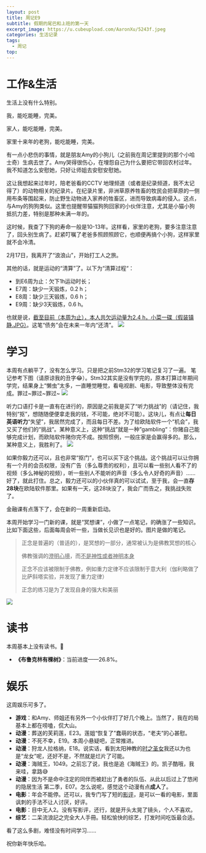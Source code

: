 ```yaml
---
layout: post
title: 周记E9
subtitle: 假期的尾巴和上班的第一天
excerpt_image: https://u.cubeupload.com/AaronXu/5243f.jpeg
categories: 生活记录
tags:
  - 周记
top:
---
```


# 工作&生活

生活上没有什么特别。

我，能吃能睡，完美。

家人，能吃能睡，完美。

家里十来年的老狗，能吃能睡，完美。

有一点小悲伤的事情，就是朋友Amy的小狗儿（之前我在周记里提到的那个小哈士奇）生病去世了。Amy哭得很伤心，在埋怨自己为什么要把它带回农村过年。我不知道怎么安慰她，只好让师姐去安慰安慰她。

这让我想起来过年时，陪老爸看的CCTV 地理频道（或者是纪录频道，我不太记得了）的动物相关的纪录片。在纪录片里，非洲草原养牲畜的牧民会把草原的一侧用布条等围起来，防止野生动物进入家养的牲畜区，进而导致病毒的侵入。这点，与Amy的狗狗类似。这里也提醒带猫猫狗狗回家的小伙伴注意，尤其是小猫小狗抵抗力差，特别是那种未满一年的。

这时候，我查了下狗的寿命一般是10-13年。这样看，家里的老狗，要多注意注意了，回头别生病了。赶紧叮嘱了老爸多照顾照顾它，也顺便再搞个小狗，这样家里就不会冷清。

2月17日，我离开了“浪浪山”，开始打工人之旅。

其他的话，就是运动的“清算”了。以下为“清算过程“：

- 到E6周为止：欠下1h运动时长；
- E7周：缺少一天锻炼，0.2 h；
- E8周：缺少三天锻炼，0.6 h；
- E9周：缺少3天锻炼，0.6 h。

也就是说，<u>截至目前（本周为止），本人共欠运动量为2.4 h，小菜一碟（假装镇静.JPG）</u>。这笔“债务”会在未来一年内“还清”。
![](https://u.cubeupload.com/AaronXu/406shotsso.png)



# 学习

本周有点躺平了，没有怎么学习。只是把之前Stm32的学习笔记复习了一遍。
笔记参考下图（请原谅我的丑字😂）。Stm32其实是没有学完的，原本打算过年期间学完，结果身上“懒虫”太多，一直睡觉睡觉，看电视剧、电影，导致整体没有完成。罪过~罪过~罪过~
![](https://u.cubeupload.com/AaronXu/4dc7fd.png)

听力口语打卡是一直有在进行的，原因是之前我是买了“听力挑战”的（请记住，我特别“抠”，想随随便便拿走我的钱，不可能，绝对不可能）。这块儿，有点让**每日英语听力**“失望”，我居然完成了，而且每日不差。为了给欧陆软件一个“机会”，我又买了他们的“挑战”。某种意义上，这种“挑战”就是一种”gambling“：你赌自己能够完成计划，而欧陆软件赌你完不成。按照惯例，一般庄家是会赢得多的。那么，某种意义上，我胜利了。
![](https://u.cubeupload.com/AaronXu/8ffa68.png)

如果你毅力还可以，且也非常“抠门”，也可以买下这个挑战。这个挑战可以让你拥有一个月的会员权限，没有广告（多么尊贵的权利），且可以看一些别人看不了的视频（多么神秘的视频），听一些别人不能听的声音（多么令人好奇的声音）......好了，就此打住。总之，毅力还可以的小伙伴真的可以试试，至于我，会一直**存28块**在欧陆软件那里。如果有一天，这28块没了，我会广而告之，我挑战失败了。

金融课有点落下了，会在新的一周重新启动。

本周开始学习一门新的课，就是“冥想课”，小做了一点笔记，的确涨了一些知识。比如下面这些，后面每周会听一些，当做长见识也是好的。图片是做的笔记。

> 正念是普遍的（普适的），是冥想的一部分，通常被认为是佛教冥想的核心
> 
> 佛教强调的<u>澄明心境</u>，而<u>不是神性或者神明本身</u>
> 
> 正念不应该被限制于佛教，例如重力定律不应该限制于意大利（伽利略做了比萨斜塔实验，并发现了重力定律）
>
>正念的练习是为了发现自身的强大和美丽

![](https://u.cubeupload.com/AaronXu/ab89da.png)


# 读书

本周基本上没有读书。🤣
- **《布鲁克林有棵树》**：当前进度——26.8%。

# 娱乐

这周娱乐可多了。

- **游戏**：和Amy、师姐还有另外一个小伙伴打了好几个晚上。当然了，我在的局基本上都在唠嗑，侃大山。
- **动漫**：葬送的芙莉莲，E23。莲姐“恢复了”蠢萌的状态，“老夫”的心甚慰。
- **动漫**：不死不幸，E19。本周小悬疑吧，正常推进。
- **动漫**：狩龙人拉格纳，E18。说实话，看到太阳神教的<u>时之圣女</u>我还以为也是“龙女”呢，还好不是，不然就是烂片了可能。
- **动漫**：海贼王，1049。之前忘了说，我也是追《海贼王》的。凯子酷哦，我来哇，拿路😅
- **动漫**：因为不是命中注定的同伴而被赶出了勇者的队伍、从此以后过上了悠闲的隐居生活 第二季，E07。怎么说呢，感觉这个动漫有点**成人**了。
- **电影**：年会不能停。还可以，我专门写了短的[影评](https://aaronxu24.github.io/%E8%A7%82%E5%BD%B1/2024/02/16/%E5%B9%B4%E4%BC%9A%E4%B8%8D%E8%83%BD%E5%81%9C-%E8%A7%82%E5%90%8E%E9%9A%8F%E6%83%B3.html)，是可以一看的电影，里面讽刺的手法不让人讨厌，好评。
- **电影**：目中无人2。没有写影评，还行，就是开头太晃了镜头，个人不喜欢。
- **综艺**：二呆流浪記之完全大人手冊。轻松愉快的综艺，打发时间吃饭最合适。


看了这么多剧，难怪没有时间学习......

祝你新年快乐哈。